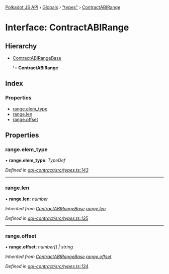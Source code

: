 [Polkadot JS API](../README.md) › [Globals](../globals.md) › ["types"](../modules/_types_.md) › [ContractABIRange](_types_.contractabirange.md)

# Interface: ContractABIRange

## Hierarchy

* [ContractABIRangeBase](_types_.contractabirangebase.md)

  ↳ **ContractABIRange**

## Index

### Properties

* [range.elem_type](_types_.contractabirange.md#range.elem_type)
* [range.len](_types_.contractabirange.md#range.len)
* [range.offset](_types_.contractabirange.md#range.offset)

## Properties

###  range.elem_type

• **range.elem_type**: *TypeDef*

*Defined in [api-contract/src/types.ts:143](https://github.com/polkadot-js/api/blob/006c686c1/packages/api-contract/src/types.ts#L143)*

___

###  range.len

• **range.len**: *number*

*Inherited from [ContractABIRangeBase](_types_.contractabirangebase.md).[range.len](_types_.contractabirangebase.md#range.len)*

*Defined in [api-contract/src/types.ts:135](https://github.com/polkadot-js/api/blob/006c686c1/packages/api-contract/src/types.ts#L135)*

___

###  range.offset

• **range.offset**: *number[] | string*

*Inherited from [ContractABIRangeBase](_types_.contractabirangebase.md).[range.offset](_types_.contractabirangebase.md#range.offset)*

*Defined in [api-contract/src/types.ts:134](https://github.com/polkadot-js/api/blob/006c686c1/packages/api-contract/src/types.ts#L134)*
